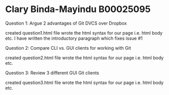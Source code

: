 # Clary Binda-Mayindu B00025095

Question 1:
Argue 2 advantages of Git DVCS over Dropbox

created question1.html file
wrote the html syntax for our page i.e. html body etc.
I have written the introductory paragraph which fixes issue #1

Question 2:
Compare CLI vs. GUI clients for working with Git

created question2.html file
wrote the html syntax for our page i.e. html body etc.


Question 3:
Review 3 different GUI Git clients

created question3.html file
wrote the html syntax for our page i.e. html body etc.

